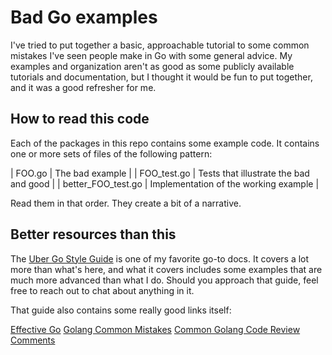 # Bad Go examples

I've tried to put together a basic, approachable tutorial to some common
mistakes I've seen people make in Go with some general advice. My examples
and organization aren't as good as some publicly available tutorials and
documentation, but I thought it would be fun to put together, and it was
a good refresher for me.

## How to read this code

Each of the packages in this repo contains some example code. It contains
one or more sets of files of the following pattern:

| FOO.go | The bad example |
| FOO_test.go | Tests that illustrate the bad and good |
| better_FOO_test.go | Implementation of the working example |

Read them in that order. They create a bit of a narrative.

## Better resources than this

The [Uber Go Style Guide](https://github.com/uber-go/guide/blob/master/style.md) is one of my favorite
go-to docs. It covers a lot more than what's here, and what it covers 
includes some examples that are much more advanced than what I do.
Should you approach that guide, feel free to reach out to chat about
anything in it.

That guide also contains some really good links itself:

[Effective Go](https://go.dev/doc/effective_go)
[Golang Common Mistakes](https://github.com/golang/go/wiki/CommonMistakes)
[Common Golang Code Review Comments](https://github.com/golang/go/wiki/CodeReviewComments)